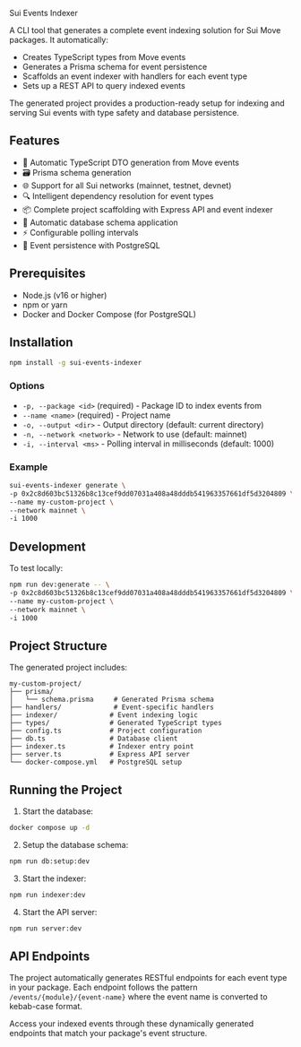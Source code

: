 Sui Events Indexer

A CLI tool that generates a complete event indexing solution for Sui Move packages. It automatically:

- Creates TypeScript types from Move events
- Generates a Prisma schema for event persistence
- Scaffolds an event indexer with handlers for each event type
- Sets up a REST API to query indexed events

The generated project provides a production-ready setup for indexing and serving Sui events with type safety and database persistence.

## Features

- 🔄 Automatic TypeScript DTO generation from Move events
- 🗃️ Prisma schema generation
- 🌐 Support for all Sui networks (mainnet, testnet, devnet)
- 🔍 Intelligent dependency resolution for event types
- 📦 Complete project scaffolding with Express API and event indexer
- 🚀 Automatic database schema application
- ⚡ Configurable polling intervals
- 🔄 Event persistence with PostgreSQL

## Prerequisites

- Node.js (v16 or higher)
- npm or yarn
- Docker and Docker Compose (for PostgreSQL)

## Installation

```bash
npm install -g sui-events-indexer
```

### Options

- `-p, --package <id>` (required) - Package ID to index events from
- `--name <name>` (required) - Project name
- `-o, --output <dir>` - Output directory (default: current directory)
- `-n, --network <network>` - Network to use (default: mainnet)
- `-i, --interval <ms>` - Polling interval in milliseconds (default: 1000)

### Example

```bash
sui-events-indexer generate \
-p 0x2c8d603bc51326b8c13cef9dd07031a408a48dddb541963357661df5d3204809 \
--name my-custom-project \
--network mainnet \
-i 1000
```

## Development

To test locally:

```bash
npm run dev:generate -- \
-p 0x2c8d603bc51326b8c13cef9dd07031a408a48dddb541963357661df5d3204809 \
--name my-custom-project \
--network mainnet \
-i 1000
```

## Project Structure

The generated project includes:

```
my-custom-project/
├── prisma/
│   └── schema.prisma     # Generated Prisma schema
├── handlers/             # Event-specific handlers
├── indexer/             # Event indexing logic
├── types/               # Generated TypeScript types
├── config.ts            # Project configuration
├── db.ts                # Database client
├── indexer.ts           # Indexer entry point
├── server.ts            # Express API server
└── docker-compose.yml   # PostgreSQL setup
```

## Running the Project

1. Start the database:

```bash
docker compose up -d
```

2. Setup the database schema:

```bash
npm run db:setup:dev
```

3. Start the indexer:

```bash
npm run indexer:dev
```

4. Start the API server:

```bash
npm run server:dev
```

## API Endpoints

The project automatically generates RESTful endpoints for each event type in your package. Each endpoint follows the pattern `/events/{module}/{event-name}` where the event name is converted to kebab-case format.

Access your indexed events through these dynamically generated endpoints that match your package's event structure.
